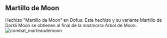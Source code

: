 ## Martillo de Moon
Hechizo "Martillo de Moon" en Dofus: Este hechizo y su variante Martillo de Darkli Moon se obtienen al final de la mazmorra Árbol de Moon.
![combat_marteaudemoon](https://media.discordapp.net/attachments/1107006154426560682/1107008032996610118/combat_marteaudemoon-64x64.png)